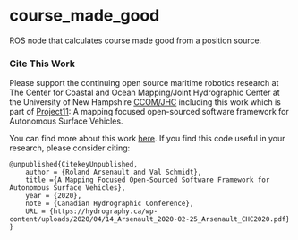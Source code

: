 # course_made_good
ROS node that calculates course made good from a position source.

### Cite This Work
Please support the continuing open source maritime robotics research at The Center for Coastal and Ocean Mapping/Joint Hydrographic Center at the University of New Hampshire [CCOM/JHC](http://ccom.unh.edu/) including this work which is part of [Project11](https://github.com/CCOMJHC/project11): A mapping focused open-sourced software framework for Autonomous Surface Vehicles.

You can find more about this work [here](http://ccom.unh.edu/publications/mapping-focused-open-sourced-software-framework-autonomous-surface-vehicles).
If you find this code useful in your research, please consider citing:
```
@unpublished{CitekeyUnpublished,
    author = {Roland Arsenault and Val Schmidt},
    title ={A Mapping Focused Open-Sourced Software Framework for Autonomous Surface Vehicles},
    year = {2020},
    note = {Canadian Hydrographic Conference},
    URL = {https://hydrography.ca/wp-content/uploads/2020/04/14_Arsenault_2020-02-25_Arsenault_CHC2020.pdf}
}
```
